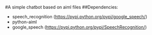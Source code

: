 #A simple chatbot based on aiml files
##Dependencies:
- speech_recognition (https://pypi.python.org/pypi/google_speech/)
- python-aiml
- google_speech (https://pypi.python.org/pypi/SpeechRecognition/)
